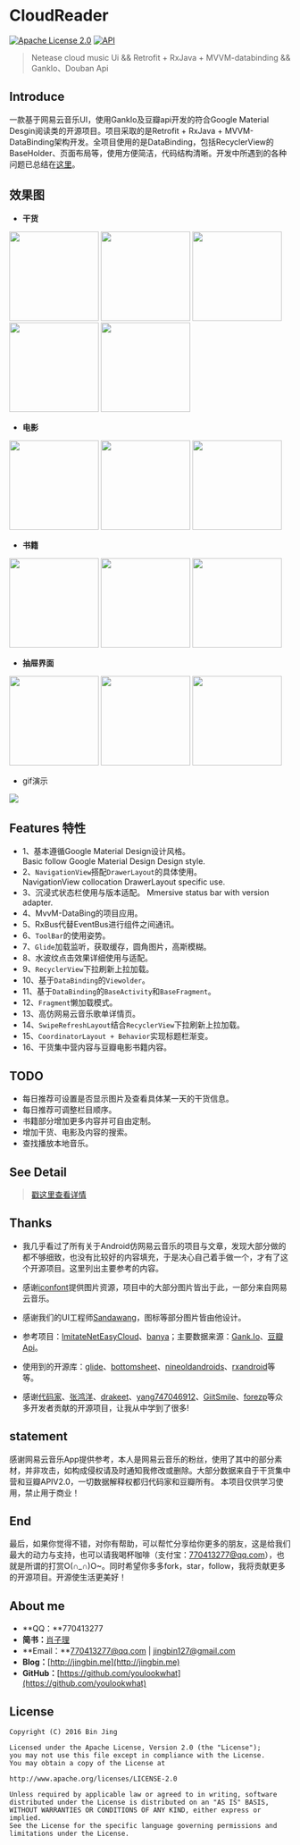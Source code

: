 # CloudReader

[![Apache License 2.0][1]][2] 
[![API][3]][4]

> Netease cloud music Ui && Retrofit + RxJava + MVVM-databinding && GankIo、Douban Api 


## Introduce
一款基于网易云音乐UI，使用GankIo及豆瓣api开发的符合Google Material Desgin阅读类的开源项目。项目采取的是Retrofit + RxJava + MVVM-DataBinding架构开发。全项目使用的是DataBinding，包括RecyclerView的BaseHolder、页面布局等，使用方便简洁，代码结构清晰。开发中所遇到的各种问题已总结在[这里][5]。

## 效果图
- **干货**

<img width="160" height=“274” src="https://github.com/youlookwhat/CloudReader/blob/master/file/page_gank_00.png"></img>
<img width="160" height=“274” src="https://github.com/youlookwhat/CloudReader/blob/master/file/page_gank_01.png"></img>
<img width="160" height=“274” src="https://github.com/youlookwhat/CloudReader/blob/master/file/page_gank_02.png"></img>
<img width="160" height=“274” src="https://github.com/youlookwhat/CloudReader/blob/master/file/page_gank_03.png"></img>
<img width="160" height=“274” src="https://github.com/youlookwhat/CloudReader/blob/master/file/page_gank_04.png"></img>

- **电影**

<img width="160" height=“274” src="https://github.com/youlookwhat/CloudReader/blob/master/file/page_movie_01.png"></img>
<img width="160" height=“274” src="https://github.com/youlookwhat/CloudReader/blob/master/file/page_movie_02.png"></img>
<img width="160" height=“274” src="https://github.com/youlookwhat/CloudReader/blob/master/file/page_movie_03.png"></img>

- **书籍**

<img width="160" height=“274” src="https://github.com/youlookwhat/CloudReader/blob/master/file/page_book_01.png"></img>
<img width="160" height=“274” src="https://github.com/youlookwhat/CloudReader/blob/master/file/page_book_02.png"></img>
<img width="160" height=“274” src="https://github.com/youlookwhat/CloudReader/blob/master/file/page_book_03.png"></img>

- **抽屉界面**

<img width="160" height=“274” src="https://github.com/youlookwhat/CloudReader/blob/master/file/page_menu_01.png"></img>
<img width="160" height=“274” src="https://github.com/youlookwhat/CloudReader/blob/master/file/page_menu_02.png"></img>
<img width="160" height=“274” src="https://github.com/youlookwhat/CloudReader/blob/master/file/page_menu_03.png"></img>

- gif演示

<img src="https://github.com/youlookwhat/CloudReader/blob/master/file/cloudreader.gif"></img>


## Features 特性
* 1、基本遵循Google Material Design设计风格。                                    
Basic follow Google Material Design Design style.       
* 2、``NavigationView``搭配``DrawerLayout``的具体使用。                                   
NavigationView collocation DrawerLayout specific use.  
* 3、沉浸式状态栏使用与版本适配。
Mmersive status bar with version adapter.
* 4、MvvM-DataBing的项目应用。
* 5、RxBus代替EventBus进行组件之间通讯。
* 6、``ToolBar``的使用姿势。
* 7、``Glide``加载监听，获取缓存，圆角图片，高斯模糊。
* 8、水波纹点击效果详细使用与适配。
* 9、``RecyclerView``下拉刷新上拉加载。
* 10、基于``DataBinding``的``Viewolder``。
* 11、基于``DataBinding``的``BaseActivity``和``BaseFragment``。
* 12、``Fragment``懒加载模式。
* 13、高仿网易云音乐歌单详情页。
* 14、``SwipeRefreshLayout``结合``RecyclerView``下拉刷新上拉加载。
* 15、``CoordinatorLayout + Behavior``实现标题栏渐变。
* 16、干货集中营内容与豆瓣电影书籍内容。

## TODO
 - 每日推荐可设置是否显示图片及查看具体某一天的干货信息。
 - 每日推荐可调整栏目顺序。
 - 书籍部分增加更多内容并可自由定制。
 - 增加干货、电影及内容的搜索。
 - 查找播放本地音乐。


## See Detail
> [戳这里查看详情](https://github.com/youlookwhat/CloudReader/blob/master/file/Introduction.md)

## Thanks
 - 我几乎看过了所有关于Android仿网易云音乐的项目与文章，发现大部分做的都不够细致，也没有比较好的内容填充，于是决心自己着手做一个，才有了这个开源项目。这里列出主要参考的内容。
 
 - 感谢[iconfont][6]提供图片资源，项目中的大部分图片皆出于此，一部分来自网易云音乐。

 - 感谢我们的UI工程师[Sandawang](https://github.com/Sandawang)，图标等部分图片皆由他设计。 

 - 参考项目：[ImitateNetEasyCloud][7]、[banya][8]；主要数据来源：[Gank.Io][9]、[豆瓣Api][10]。

 - 使用到的开源库：[glide][11]、[bottomsheet][12]、[nineoldandroids][13]、[rxandroid][14]等等。

 - 感谢[代码家][15]、[张鸿洋][16]、[drakeet][17]、[yang747046912][18]、[GiitSmile][19]、[forezp][20]等众多开发者贡献的开源项目，让我从中学到了很多!
 
## statement
感谢网易云音乐App提供参考，本人是网易云音乐的粉丝，使用了其中的部分素材，并非攻击，如构成侵权请及时通知我修改或删除。大部分数据来自于干货集中营和豆瓣APIV2.0，一切数据解释权都归代码家和豆瓣所有。
本项目仅供学习使用，禁止用于商业！
 
## End
最后，如果你觉得不错，对你有帮助，可以帮忙分享给你更多的朋友，这是给我们最大的动力与支持，也可以请我喝杯咖啡（支付宝：770413277@qq.com），也就是所谓的打赏O(∩_∩)O~。同时希望你多多fork，star，follow，我将贡献更多的开源项目。开源使生活更美好！

## About me
 - **QQ：**770413277
 - **简书：**[肖子理](http://www.jianshu.com/users/e43c6e979831/latest_articles)
 - **Email：**770413277@qq.com | jingbin127@gmail.com
 - **Blog：**[http://jingbin.me](http://jingbin.me)
 - **GitHub：**[https://github.com/youlookwhat](https://github.com/youlookwhat)

## License
```
Copyright (C) 2016 Bin Jing

Licensed under the Apache License, Version 2.0 (the "License");
you may not use this file except in compliance with the License.
You may obtain a copy of the License at

http://www.apache.org/licenses/LICENSE-2.0

Unless required by applicable law or agreed to in writing, software
distributed under the License is distributed on an "AS IS" BASIS,
WITHOUT WARRANTIES OR CONDITIONS OF ANY KIND, either express or implied.
See the License for the specific language governing permissions and
limitations under the License.
```

[1]:https://img.shields.io/github/license/HeinrichReimer/material-intro.svg
[2]:https://www.apache.org/licenses/LICENSE-2.0.html
[3]:https://img.shields.io/badge/API-19%2B-blue.svg?style=flat
[4]:https://android-arsenal.com/api?level=19

[5]:http://jingbin.me/2017/11/23/%E5%BC%80%E5%8F%91%E4%B8%AD%E6%89%80%E9%81%87%E9%97%AE%E9%A2%98%E5%BD%92%E7%BA%B3/
[6]:http://www.iconfont.cn/plus
[7]:https://github.com/GiitSmile/ImitateNetEasyCloud
[8]:https://github.com/forezp/banya
[9]:https://gank.io/api
[10]:https://developers.douban.com/wiki/?title=terms
[11]:https://github.com/bumptech/glide
[12]:https://github.com/Flipboard/bottomsheet
[13]:https://github.com/JakeWharton/NineOldAndroids
[14]:https://github.com/ReactiveX/RxAndroid
[15]:https://github.com/daimajia
[16]:https://github.com/hongyangAndroid
[17]:https://github.com/drakeet
[18]:https://github.com/yang747046912
[19]:https://github.com/GiitSmile
[20]:https://github.com/forezp